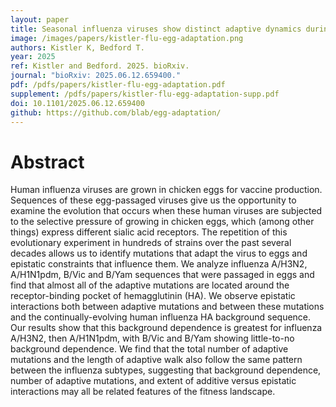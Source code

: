 ```yaml
---
layout: paper
title: Seasonal influenza viruses show distinct adaptive dynamics during growth in chicken eggs
image: /images/papers/kistler-flu-egg-adaptation.png
authors: Kistler K, Bedford T.
year: 2025
ref: Kistler and Bedford. 2025. bioRxiv.
journal: "bioRxiv: 2025.06.12.659400."
pdf: /pdfs/papers/kistler-flu-egg-adaptation.pdf
supplement: /pdfs/papers/kistler-flu-egg-adaptation-supp.pdf
doi: 10.1101/2025.06.12.659400
github: https://github.com/blab/egg-adaptation/
---
```


# Abstract

Human influenza viruses are grown in chicken eggs for vaccine production. Sequences of these egg-passaged viruses give us the opportunity to examine the evolution that occurs when these human viruses are subjected to the selective pressure of growing in chicken eggs, which (among other things) express different sialic acid receptors. The repetition of this evolutionary experiment in hundreds of strains over the past several decades allows us to identify mutations that adapt the virus to eggs and epistatic constraints that influence them. We analyze influenza A/H3N2, A/H1N1pdm, B/Vic and B/Yam sequences that were passaged in eggs and find that almost all of the adaptive mutations are located around the receptor-binding pocket of hemagglutinin (HA). We observe epistatic interactions both between adaptive mutations and between these mutations and the continually-evolving human influenza HA background sequence. Our results show that this background dependence is greatest for influenza A/H3N2, then A/H1N1pdm, with B/Vic and B/Yam showing little-to-no background dependence. We find that the total number of adaptive mutations and the length of adaptive walk also follow the same pattern between the influenza subtypes, suggesting that background dependence, number of adaptive mutations, and extent of additive versus epistatic interactions may all be related features of the fitness landscape.
